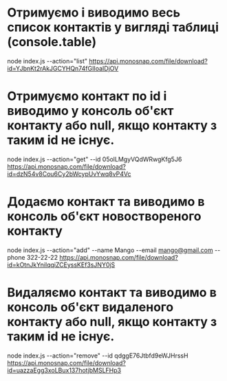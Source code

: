 # Отримуємо і виводимо весь список контактів у вигляді таблиці (console.table)
node index.js --action="list"
https://api.monosnap.com/file/download?id=YJbnKt2rAkJGCYHQn74fGIIoaIDjOV



# Отримуємо контакт по id і виводимо у консоль об'єкт контакту або null, якщо контакту з таким id не існує.
node index.js --action="get" --id 05olLMgyVQdWRwgKfg5J6
https://api.monosnap.com/file/download?id=dzN54v8Cou6Cy2bWcypUvYwq8vP4Vc




# Додаємо контакт та виводимо в консоль об'єкт новоствореного контакту
node index.js --action="add" --name Mango --email mango@gmail.com --phone 322-22-22
https://api.monosnap.com/file/download?id=kOtnJkYnilqqiZCEyssKEf3sJNY0jS



# Видаляємо контакт та виводимо в консоль об'єкт видаленого контакту або null, якщо контакту з таким id не існує.
node index.js --action="remove" --id qdggE76Jtbfd9eWJHrssH
https://api.monosnap.com/file/download?id=uazzaEgg3xoLBux137hotjbMSLFHp3